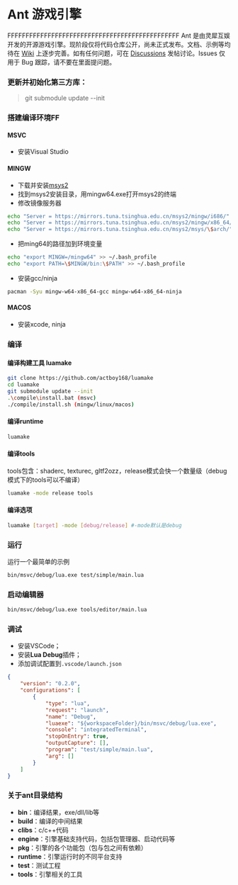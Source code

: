 Ant 游戏引擎
=====
FFFFFFFFFFFFFFFFFFFFFFFFFFFFFFFFFFFFFFFFFFFFFFF
Ant 是由灵犀互娱开发的开源游戏引擎。现阶段仅将代码仓库公开，尚未正式发布。文档、示例等均待在 [Wiki](https://github.com/ejoy/ant/wiki) 上逐步完善。如有任何问题，可在 [Discussions](https://github.com/ejoy/ant/discussions) 发帖讨论。Issues 仅用于 Bug 跟踪，请不要在里面提问题。

### 更新并初始化第三方库：

> git submodule update --init

### 搭建编译环境FF

#### MSVC
- 安装Visual Studio

#### MINGW
- 下载并安装[msys2](https://www.msys2.org/)
- 找到msys2安装目录，用mingw64.exe打开msys2的终端
- 修改镜像服务器
``` bash
echo "Server = https://mirrors.tuna.tsinghua.edu.cn/msys2/mingw/i686/" > /etc/pacman.d/mirrorlist.mingw32
echo "Server = https://mirrors.tuna.tsinghua.edu.cn/msys2/mingw/x86_64/" > /etc/pacman.d/mirrorlist.mingw64
echo "Server = https://mirrors.tuna.tsinghua.edu.cn/msys2/msys/\$arch/" > /etc/pacman.d/mirrorlist.msys
```

- 把ming64的路径加到环境变量
``` bash
echo "export MINGW=/mingw64" >> ~/.bash_profile
echo "export PATH=\$MINGW/bin:\$PATH" >> ~/.bash_profile
```

- 安装gcc/ninja
``` bash
pacman -Syu mingw-w64-x86_64-gcc mingw-w64-x86_64-ninja
```

#### MACOS
- 安装xcode, ninja


### 编译

#### 编译构建工具 luamake

``` bash
git clone https://github.com/actboy168/luamake
cd luamake
git submodule update --init
.\compile\install.bat (msvc)
./compile/install.sh (mingw/linux/macos)
```

#### 编译runtime

``` bash
luamake
```

#### 编译tools
tools包含：shaderc, texturec, gltf2ozz，release模式会快一个数量级（debug模式下的tools可以不编译）
 
``` bash
luamake -mode release tools
```

#### 编译选项
``` bash
luamake [target] -mode [debug/release] #-mode默认是debug
```

### 运行
运行一个最简单的示例
``` bash
bin/msvc/debug/lua.exe test/simple/main.lua
```

### 启动编辑器

```bash
bin/msvc/debug/lua.exe tools/editor/main.lua
```

### 调试

- 安装VSCode；
- 安装**Lua Debug**插件；
- 添加调试配置到`.vscode/launch.json`
``` json
{
    "version": "0.2.0",
    "configurations": [
        {
            "type": "lua",
            "request": "launch",
            "name": "Debug",
            "luaexe": "${workspaceFolder}/bin/msvc/debug/lua.exe",
            "console": "integratedTerminal",
            "stopOnEntry": true,
            "outputCapture": [],
            "program": "test/simple/main.lua",
            "arg": []
        }
    ]
}
```

### 关于ant目录结构
- **bin**：编译结果，exe/dll/lib等
- **build**：编译的中间结果
- **clibs**：c/c++代码
- **engine**：引擎基础支持代码，包括包管理器、启动代码等
- **pkg**：引擎的各个功能包（包与包之间有依赖）
- **runtime**：引擎运行时的不同平台支持
- **test**：测试工程
- **tools**：引擎相关的工具

